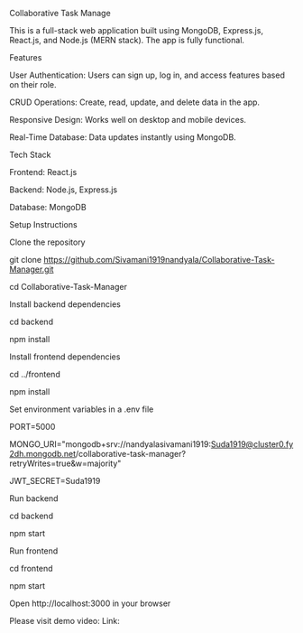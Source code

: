 Collaborative Task Manage

This is a full-stack web application built using MongoDB, Express.js, React.js, and Node.js (MERN stack). The app is fully functional.

Features

User Authentication: Users can sign up, log in, and access features based on their role.

CRUD Operations: Create, read, update, and delete data in the app.

Responsive Design: Works well on desktop and mobile devices.

Real-Time Database: Data updates instantly using MongoDB.

Tech Stack

Frontend: React.js

Backend: Node.js, Express.js

Database: MongoDB

Setup Instructions

Clone the repository

git clone https://github.com/Sivamani1919nandyala/Collaborative-Task-Manager.git

cd Collaborative-Task-Manager


Install backend dependencies

cd backend

npm install


Install frontend dependencies

cd ../frontend

npm install


Set environment variables in a .env file

PORT=5000

MONGO_URI="mongodb+srv://nandyalasivamani1919:Suda1919@cluster0.fy2dh.mongodb.net/collaborative-task-manager?retryWrites=true&w=majority"

JWT_SECRET=Suda1919



Run backend

cd backend

npm start


Run frontend

cd frontend

npm start


Open http://localhost:3000
 in your browser

 Please visit demo video:
 Link: 

